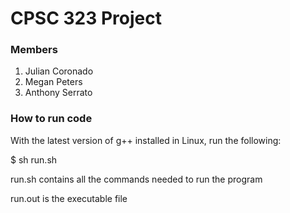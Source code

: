 # CPSC 323 Project 

### Members
1. Julian Coronado
2. Megan Peters
3. Anthony Serrato

### How to run code

With the latest version of g++ installed in Linux, run the following:

$ sh run.sh

run.sh contains all the commands needed to run the program

run.out is the executable file

